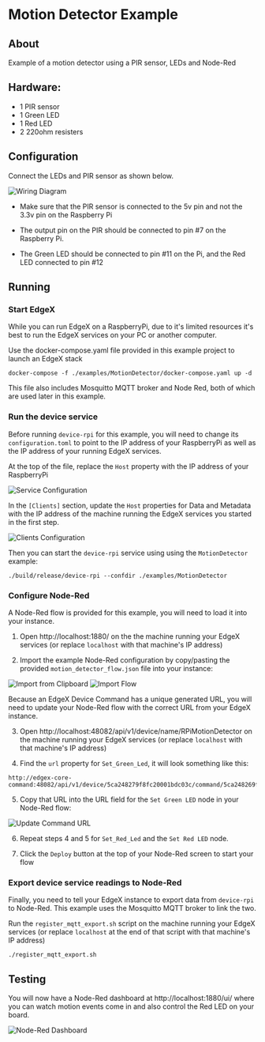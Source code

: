 # Motion Detector Example

## About
Example of a motion detector using a PIR sensor, LEDs and Node-Red

## Hardware:
* 1 PIR sensor
* 1 Green LED
* 1 Red LED
* 2 220ohm resisters

## Configuration

Connect the LEDs and PIR sensor as shown below.

![Wiring Diagram](wiring.png)

* Make sure that the PIR sensor is connected to the 5v pin and not the 3.3v pin on the Raspberry Pi

* The output pin on the PIR should be connected to pin #7 on the Raspberry Pi.

* The Green LED should be connected to pin #11 on the Pi, and the Red LED connected to pin #12

## Running

### Start EdgeX

While you can run EdgeX on a RaspberryPi, due to it's limited resources it's best to run the EdgeX services on your PC or another computer.

Use the docker-compose.yaml file provided in this example project to launch an EdgeX stack

```
docker-compose -f ./examples/MotionDetector/docker-compose.yaml up -d
```

This file also includes Mosquitto MQTT broker and Node Red, both of which are used later in this example.

### Run the device service

Before running `device-rpi` for this example, you will need to change its `configuration.toml` to point to the
IP address of your RaspberryPi as well as the IP address of your running EdgeX services.

At the top of the file, replace the `Host` property with the IP address of your RaspberryPi

![Service Configuration](config_service.png)

In the `[Clients]` section, update the `Host` properties for Data and Metadata with the IP address
of the machine running the EdgeX services you started in the first step.

![Clients Configuration](config_clients.png)

Then you can start the `device-rpi` service using using the `MotionDetector ` example:
```
./build/release/device-rpi --confdir ./examples/MotionDetector
```

### Configure Node-Red

A Node-Red flow is provided for this example, you will need to load it into your instance.

1. Open http://localhost:1880/ on the the machine running your EdgeX services (or replace `localhost` with that machine's IP address)

2. Import the example Node-Red configuration by copy/pasting the provided `motion_detector_flow.json` file into your instance:

![Import from Clipboard](nodered_clipboard.png)
![Import Flow](nodered_import.png)

Because an EdgeX Device Command has a unique generated URL, you will need to update your Node-Red flow with the correct URL from your EdgeX instance.

3. Open http://localhost:48082/api/v1/device/name/RPiMotionDetector on the machine running your EdgeX services (or replace `localhost` with that machine's IP address)

4. Find the `url` property for `Set_Green_Led`, it will look something like this:
```
http://edgex-core-command:48082/api/v1/device/5ca248279f8fc20001bdc03c/command/5ca248269f8fc20001bdc038
```

5. Copy that URL into the URL field for the `Set Green LED` node in your Node-Red flow:

![Update Command URL](nodered_commands.png)

6. Repeat steps 4 and 5 for `Set_Red_Led` and the `Set Red LED` node.

7. Click the `Deploy` button at the top of your Node-Red screen to start your flow


### Export device service readings to Node-Red

Finally, you need to tell your EdgeX instance to export data from `device-rpi` to Node-Red. 
This example uses the Mosquitto MQTT broker to link the two. 

Run the `register_mqtt_export.sh` script on the machine running your EdgeX services (or replace `localhost` at the end of that script with that machine's IP address)

```
./register_mqtt_export.sh
```

## Testing

You will now have a Node-Red dashboard at http://localhost:1880/ui/ where you can watch motion events come in and also control the Red LED on your board.

![Node-Red Dashboard](nodered_dashboard.png)








